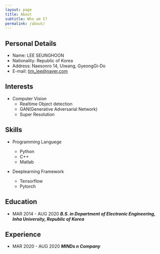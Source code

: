 ```yaml
---
layout: page
title: About
subtitle: Who am I?
permalink: /about/
---
```


## Personal Details
* Name: LEE SEUNGHOON
* Nationality: Republic of Korea
* Address: Naesonro 14, Uiwang, GyeongGi-Do
* E-mail: tim_lee@naver.com

## Interests
* Computer Vision
  - Realtime Object detection
  - GAN(Generative Adversarial Network)
  - Super Resolution

## Skills
* Programming Languege
  - Python
  - C++
  - Matlab
  
  
* Deeplearning Framework
  - Tensorflow
  - Pytorch

## Education
* MAR 2014 - AUG 2020  ___B.S. in Department of Electronic Engineering, Inha University, Republic of Korea___

## Experience
* MAR 2020 - AUG 2020  ___MINDs n Company___

